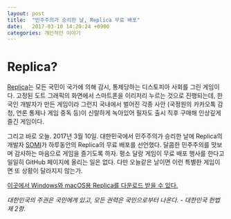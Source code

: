 ```yaml
---
layout: post
title:  "민주주의가 승리한 날, Replica 무료 배포"
date:   2017-03-10 14:20:24 +0900
categories: 개인적인 이야기
---
```


Replica?
========================

[Replica](https://somigames.com/replica/)는 모든 국민이 국가에 의해 감시, 통제당하는 디스토피아 사회를 그린 게임이다. 고정된 도트 그래픽의 화면에서 스마트폰을 이리저리 누르는 것으로 진행되는데, 한국인 개발자가 만든 게임이라 그런지 국내에서 벌어진 각종 사안 (국정원의 카카오톡 감청, 언론 통제나 게임 중독 등)이 신랄하게 녹아있어 필자도 출시 직후 구매해 인상깊게 즐긴 게임이다.

그리고 바로 오늘. 2017년 3월 10일. 대한민국에서 민주주의가 승리한 날에 Replica의 개발자 [SOMI](https://somigames.com/blog/)가 하루동안의 Replica의 무료 배포를 선언했다. 달콤한 민주주의를 맛보며 감사하는 마음으로 게임을 즐기도록 하자. 평소 달랑 게임이 무료 배포 행사를 한다고 일일히 GitHub 페이지에 올리는 일은 없다. 다만 오늘같은 날이면 이런 특별한 게임이면 또 상황이 달라지지 않는가.

[이곳에서 Windows와 macOS용 Replica를 다운로드 받을 수 있다.](https://indiesomi.itch.io/replica)

*대한민국의 주권은 국민에게 있고, 모든 권력은 국민으로부터 나온다. - 대한민국 헌법 제 2항.*
